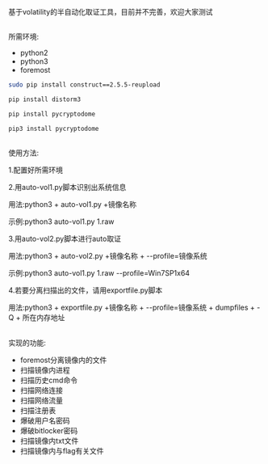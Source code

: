 基于volatility的半自动化取证工具，目前并不完善，欢迎大家测试

##
所需环境:

* python2
* python3
* foremost



```bash
sudo pip install construct==2.5.5-reupload

pip install distorm3

pip install pycryptodome

pip3 install pycryptodome
```

##
使用方法:

1.配置好所需环境

2.用auto-vol1.py脚本识别出系统信息

用法:python3 + auto-vol1.py +镜像名称

示例:python3 auto-vol1.py 1.raw

3.用auto-vol2.py脚本进行auto取证

用法:python3 + auto-vol2.py +镜像名称 + --profile=镜像系统

示例:python3 auto-vol1.py 1.raw --profile=Win7SP1x64

4.若要分离扫描出的文件，请用exportfile.py脚本

用法:python3 + exportfile.py +镜像名称 + --profile=镜像系统 + dumpfiles + -Q + 所在内存地址


##
实现的功能:
* foremost分离镜像内的文件
* 扫描镜像内进程
* 扫描历史cmd命令
* 扫描网络连接
* 扫描网络流量
* 扫描注册表
* 爆破用户名密码
* 爆破bitlocker密码
* 扫描镜像内txt文件
* 扫描镜像内与flag有关文件
